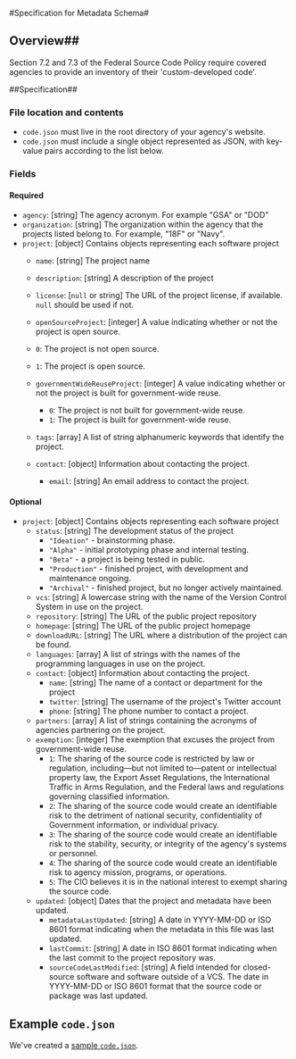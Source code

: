 #Specification for Metadata Schema#
## Overview##
Section 7.2 and 7.3 of the Federal Source Code Policy require covered agencies to provide an inventory of their 'custom-developed code'. 

##Specification##

### File location and contents

*   `code.json` must live in the root directory of your agency's website.
*   `code.json` must include a single object represented as JSON, with key-value pairs according to the list below.

### Fields

#### Required

*   `agency`: [string] The agency acronym. For example "GSA" or "DOD"
*   `organization`: [string] The organization within the agency that the projects listed belong to. For example, "18F" or "Navy".
*   `project`: [object] Contains objects representing each software project
    *   `name`: [string] The project name
    *   `description`: [string] A description of the project
    *   `license`: [`null` or string] The URL of the project license, if available. `null` should be used if not.
    *   `openSourceProject`: [integer] A value indicating whether or not the project is open source.

    *   `0`: The project is not open source.
    *   `1`: The project is open source.

    *   `governmentWideReuseProject`: [integer] A value indicating whether or not the project is built for government-wide reuse.
        *   `0`: The project is not built for government-wide reuse.
        *   `1`: The project is built for government-wide reuse.
    *   `tags`: [array] A list of string alphanumeric keywords that identify the project.
    *   `contact`: [object] Information about contacting the project.
        *   `email`: [string] An email address to contact the project.

#### Optional

*   `project`: [object] Contains objects representing each software project
    *   `status`: [string] The development status of the project
        *   `"Ideation"` - brainstorming phase.
        *   `"Alpha"` - initial prototyping phase and internal testing.
        *   `"Beta"` - a project is being tested in public.
        *   `"Production"` - finished project, with development and maintenance ongoing.
        *   `"Archival"` - finished project, but no longer actively maintained.
    *   `vcs`: [string] A lowercase string with the name of the Version Control System in use on the project.
    *   `repository`: [string] The URL of the public project repository
    *   `homepage`: [string] The URL of the public project homepage
    *   `downloadURL`: [string] The URL where a distribution of the project can be found.
    *   `languages`: [array] A list of strings with the names of the programming languages in use on the project.
    *   `contact`: [object] Information about contacting the project.
        *   `name`: [string] The name of a contact or department for the project
        *   `twitter`: [string] The username of the project's Twitter account
        *   `phone`: [string] The phone number to contact a project.
    *   `partners`: [array] A list of strings containing the acronyms of agencies partnering on the project.
    *   `exemption`: [integer] The exemption that excuses the project from government-wide reuse.
        *   `1`: The sharing of the source code is restricted by law or regulation, including—but not limited to—patent or intellectual property law, the Export Asset Regulations, the International Traffic in Arms Regulation, and the Federal laws and regulations governing classified information.
        *   `2`: The sharing of the source code would create an identifiable risk to the detriment of national security, confidentiality of Government information, or individual privacy.
        *   `3`: The sharing of the source code would create an identifiable risk to the stability, security, or integrity of the agency's systems or personnel.
        *   `4`: The sharing of the source code would create an identifiable risk to agency mission, programs, or operations.
        *   `5`: The CIO believes it is in the national interest to exempt sharing the source code.
    *   `updated`: [object] Dates that the project and metadata have been updated.
        *   `metadataLastUpdated`: [string] A date in YYYY-MM-DD or ISO 8601 format indicating when the metadata in this file was last updated.
        *   `lastCommit`: [string] A date in ISO 8601 format indicating when the last commit to the project repository was.
        *   `sourceCodeLastModified`: [string] A field intended for closed-source software and software outside of a VCS. The date in YYYY-MM-DD or ISO 8601 format that the source code or package was last updated.
        
## Example `code.json`

We've created a [sample `code.json`](https://github.com/presidential-innovation-fellows/code-gov-web/blob/master/_draft_content/02_compliance/schema/code.json).
